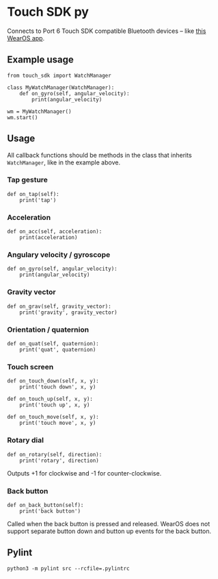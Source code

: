 # Touch SDK py

Connects to Port 6 Touch SDK compatible Bluetooth devices – like [this WearOS app](https://play.google.com/store/apps/details?id=io.port6.watchbridge).

## Example usage
```
from touch_sdk import WatchManager

class MyWatchManager(WatchManager):
    def on_gyro(self, angular_velocity):
        print(angular_velocity)

wm = MyWatchManager()
wm.start()
```

## Usage

All callback functions should be methods in the class that inherits `WatchManager`, like in the example above.

### Tap gesture
```
def on_tap(self):
    print('tap')
```

### Acceleration
```
def on_acc(self, acceleration):
    print(acceleration)
```

### Angulary velocity / gyroscope
```
def on_gyro(self, angular_velocity):
    print(angular_velocity)
```

### Gravity vector
```
def on_grav(self, gravity_vector):
    print('gravity', gravity_vector)
```

### Orientation / quaternion
```
def on_quat(self, quaternion):
    print('quat', quaternion)
```

### Touch screen
```
def on_touch_down(self, x, y):
    print('touch down', x, y)

def on_touch_up(self, x, y):
    print('touch up', x, y)

def on_touch_move(self, x, y):
    print('touch move', x, y)
```

### Rotary dial
```
def on_rotary(self, direction):
    print('rotary', direction)
```
Outputs +1 for clockwise and -1 for counter-clockwise.

### Back button
```
def on_back_button(self):
    print('back button')
```
Called when the back button is pressed and released. WearOS does not support separate button down and button up events for the back button.

## Pylint
`python3 -m pylint src --rcfile=.pylintrc`